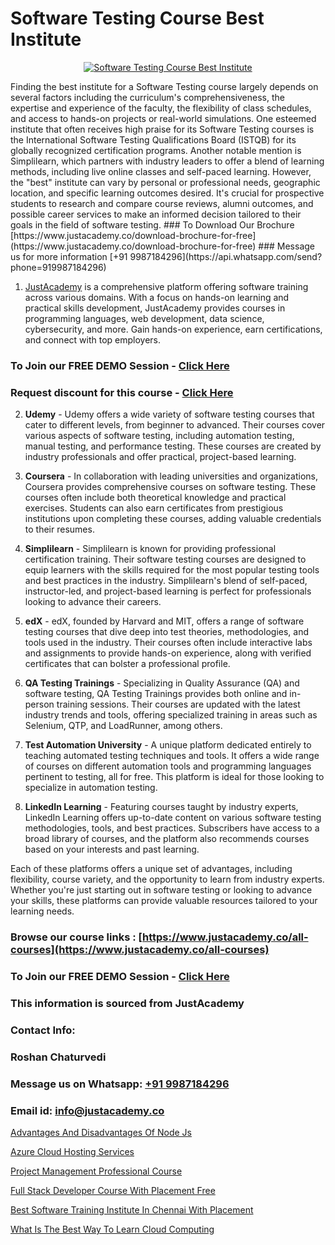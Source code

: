 # Software Testing Course Best Institute

<p align="center">
  <a href="https://justacademy.co/program-detail/software-testing">
    <img src="https://justacademy.co/storage2/program_images/1704700438.webp" alt="Software Testing Course Best Institute">
  </a>
</p>
Finding the best institute for a Software Testing course largely depends on several factors including the curriculum's comprehensiveness, the expertise and experience of the faculty, the flexibility of class schedules, and access to hands-on projects or real-world simulations. One esteemed institute that often receives high praise for its Software Testing courses is the International Software Testing Qualifications Board (ISTQB) for its globally recognized certification programs. Another notable mention is Simplilearn, which partners with industry leaders to offer a blend of learning methods, including live online classes and self-paced learning. However, the "best" institute can vary by personal or professional needs, geographic location, and specific learning outcomes desired. It's crucial for prospective students to research and compare course reviews, alumni outcomes, and possible career services to make an informed decision tailored to their goals in the field of software testing.
### To Download Our Brochure [https://www.justacademy.co/download-brochure-for-free](https://www.justacademy.co/download-brochure-for-free)
### Message us for more information [+91 9987184296](https://api.whatsapp.com/send?phone=919987184296)

1) [JustAcademy](https://justacademy.co) is a comprehensive platform offering software training across various domains. With a focus on hands-on learning and practical skills development, JustAcademy provides courses in programming languages, web development, data science, cybersecurity, and more. Gain hands-on experience, earn certifications, and connect with top employers.

### To Join our FREE DEMO Session - [Click Here](https://www.justacademy.co/register-for-course-demo/)
### Request discount for this course - [Click Here](https://justacademy.co/contact-us/)

2) **Udemy** - Udemy offers a wide variety of software testing courses that cater to different levels, from beginner to advanced. Their courses cover various aspects of software testing, including automation testing, manual testing, and performance testing. These courses are created by industry professionals and offer practical, project-based learning.

3) **Coursera** - In collaboration with leading universities and organizations, Coursera provides comprehensive courses on software testing. These courses often include both theoretical knowledge and practical exercises. Students can also earn certificates from prestigious institutions upon completing these courses, adding valuable credentials to their resumes.

4) **Simplilearn** - Simplilearn is known for providing professional certification training. Their software testing courses are designed to equip learners with the skills required for the most popular testing tools and best practices in the industry. Simplilearn's blend of self-paced, instructor-led, and project-based learning is perfect for professionals looking to advance their careers.

5) **edX** - edX, founded by Harvard and MIT, offers a range of software testing courses that dive deep into test theories, methodologies, and tools used in the industry. Their courses often include interactive labs and assignments to provide hands-on experience, along with verified certificates that can bolster a professional profile.

6) **QA Testing Trainings** - Specializing in Quality Assurance (QA) and software testing, QA Testing Trainings provides both online and in-person training sessions. Their courses are updated with the latest industry trends and tools, offering specialized training in areas such as Selenium, QTP, and LoadRunner, among others.

7) **Test Automation University** - A unique platform dedicated entirely to teaching automated testing techniques and tools. It offers a wide range of courses on different automation tools and programming languages pertinent to testing, all for free. This platform is ideal for those looking to specialize in automation testing.

8) **LinkedIn Learning** - Featuring courses taught by industry experts, LinkedIn Learning offers up-to-date content on various software testing methodologies, tools, and best practices. Subscribers have access to a broad library of courses, and the platform also recommends courses based on your interests and past learning.

Each of these platforms offers a unique set of advantages, including flexibility, course variety, and the opportunity to learn from industry experts. Whether you're just starting out in software testing or looking to advance your skills, these platforms can provide valuable resources tailored to your learning needs.

### Browse our course links : [https://www.justacademy.co/all-courses](https://www.justacademy.co/all-courses) 
### To Join our FREE DEMO Session - [Click Here](https://www.justacademy.co/register-for-course-demo)


### This information is sourced from JustAcademy
### Contact Info:
### Roshan Chaturvedi
### Message us on Whatsapp: [+91 9987184296](https://api.whatsapp.com/send?phone=919987184296)
### Email id: [info@justacademy.co](mailto:info@justacademy.co)
                
[Advantages And Disadvantages Of Node Js](https://www.linkedin.com/pulse/advantages-disadvantages-node-js-justacademy-bradford-nvmme?trackingId=5AyBOHPuwJntXp7eAUzFaA%3D%3D&lipi=urn%3Ali%3Apage%3Ad_flagship3_company_admin%3Bm8c8pzxIRVqjkbINsou16g%3D%3D)

[Azure Cloud Hosting Services](https://www.linkedin.com/pulse/azure-cloud-hosting-services-justacademy-thane-g4x1c?trackingId=6sNtp2qKfH9XnU8C0Gjwjg%3D%3D&lipi=urn%3Ali%3Apage%3Ad_flagship3_company_admin%3BzlEMqIgRRsubBoA3fmTvjQ%3D%3D)

[Project Management Professional Course](https://medium.com/@AkashSingh2052/project-management-professional-course-90ea5b44185a)

[Full Stack Developer Course With Placement Free](https://medium.com/@akanshapatil/full-stack-developer-course-with-placement-free-ce508c235fe4)

[Best Software Training Institute In Chennai With Placement](https://justacademyin.github.io/justacademy/best-software-training-institute-in-chennai-with-placement)

[What Is The Best Way To Learn Cloud Computing](https://justacademyin.github.io/justacademy/what-is-the-best-way-to-learn-cloud-computing)


